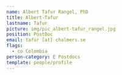 ```yaml
---
name: Albert Tafur Rangel, PhD
title: Albert-Tafur
lastname: Tafur
picture: img/pic_albert-tafur_rangel.jpg
position: PostDoc
email: tafur [at] chalmers.se
flags:
  - co Colombia
person-category: E Postdocs
template: people/profile
---
```


